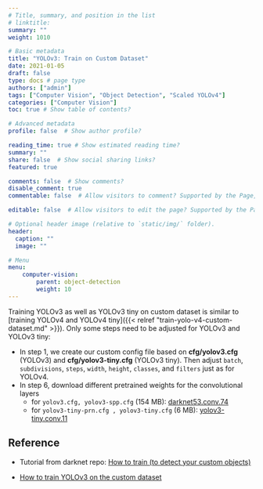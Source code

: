 ```yaml
---
# Title, summary, and position in the list
# linktitle: 
summary: ""
weight: 1010

# Basic metadata
title: "YOLOv3: Train on Custom Dataset"
date: 2021-01-05
draft: false
type: docs # page type
authors: ["admin"]
tags: ["Computer Vision", "Object Detection", "Scaled YOLOv4"]
categories: ["Computer Vision"]
toc: true # Show table of contents?

# Advanced metadata
profile: false  # Show author profile?

reading_time: true # Show estimated reading time?
summary: ""
share: false  # Show social sharing links?
featured: true

comments: false  # Show comments?
disable_comment: true
commentable: false  # Allow visitors to comment? Supported by the Page, Post, and Docs content types.

editable: false  # Allow visitors to edit the page? Supported by the Page, Post, and Docs content types.

# Optional header image (relative to `static/img/` folder).
header:
  caption: ""
  image: ""

# Menu
menu: 
    computer-vision:
        parent: object-detection
        weight: 10
---
```


Training YOLOv3 as well as YOLOv3 tiny on custom dataset is similar to [training YOLOv4 and YOLOv4 tiny]({{< relref "train-yolo-v4-custom-dataset.md" >}}). Only some steps need to be adjusted for YOLOv3 and YOLOv3 tiny:

- In step 1, we create our custom config file based on **cfg/yolov3.cfg** (YOLOv3) and **cfg/yolov3-tiny.cfg** (YOLOv3 tiny). Then adjust `batch`, `subdivisions`, `steps`, `width`, `height`, `classes`, and `filters` just as for YOLOv4.
- In step 6, download different pretrained weights for the convolutional layers
  - for `yolov3.cfg, yolov3-spp.cfg` (154 MB): [darknet53.conv.74](https://pjreddie.com/media/files/darknet53.conv.74)
  - for `yolov3-tiny-prn.cfg , yolov3-tiny.cfg` (6 MB): [yolov3-tiny.conv.11](https://drive.google.com/file/d/18v36esoXCh-PsOKwyP2GWrpYDptDY8Zf/view?usp=sharing)

## Reference

- Tutorial from darknet repo: [How to train (to detect your custom objects)](https://github.com/AlexeyAB/darknet#how-to-train-to-detect-your-custom-objects)

- [How to train YOLOv3 on the custom dataset](https://thebinarynotes.com/how-to-train-yolov3-custom-dataset/)